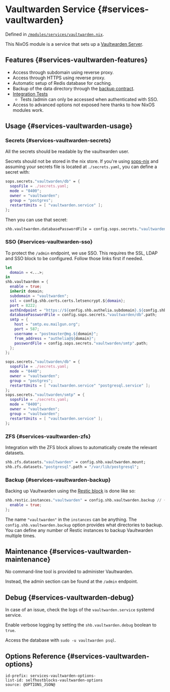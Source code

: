 # Vaultwarden Service {#services-vaultwarden}

Defined in [`/modules/services/vaultwarden.nix`](@REPO@/modules/services/vaultwarden.nix).

This NixOS module is a service that sets up a [Vaultwarden Server](https://github.com/dani-garcia/vaultwarden).

## Features {#services-vaultwarden-features}

- Access through subdomain using reverse proxy.
- Access through HTTPS using reverse proxy.
- Automatic setup of Redis database for caching.
- Backup of the data directory through the [backup contract](./contracts-backup.html).
- [Integration Tests](@REPO@/test/services/vaultwarden.nix)
  - Tests /admin can only be accessed when authenticated with SSO.
- Access to advanced options not exposed here thanks to how NixOS modules work.

## Usage {#services-vaultwarden-usage}

### Secrets {#services-vaultwarden-secrets}

All the secrets should be readable by the vaultwarden user.

Secrets should not be stored in the nix store. If you're using
[sops-nix](https://github.com/Mic92/sops-nix) and assuming your secrets file is located at
`./secrets.yaml`, you can define a secret with:

```nix
sops.secrets."vaultwarden/db" = {
  sopsFile = ./secrets.yaml;
  mode = "0400";
  owner = "vaultwarden";
  group = "postgres";
  restartUnits = [ "vaultwarden.service" ];
};
```

Then you can use that secret:

```nix
shb.vaultwarden.databasePasswordFile = config.sops.secrets."vaultwarden/db".path;
```

### SSO {#services-vaultwarden-sso}

To protect the `/admin` endpoint, we use SSO.
This requires the SSL, LDAP and SSO block to be configured.
Follow those links first if needed.

```nix
let
  domain = <...>;
in
shb.vaultwarden = {
  enable = true;
  inherit domain;
  subdomain = "vaultwarden";
  ssl = config.shb.certs.certs.letsencrypt.${domain};
  port = 8222;
  authEndpoint = "https://${config.shb.authelia.subdomain}.${config.shb.authelia.domain}";
  databasePasswordFile = config.sops.secrets."vaultwarden/db".path;
  smtp = {
    host = "smtp.eu.mailgun.org";
    port = 587;
    username = "postmaster@mg.${domain}";
    from_address = "authelia@${domain}";
    passwordFile = config.sops.secrets."vaultwarden/smtp".path;
  };
};

sops.secrets."vaultwarden/db" = {
  sopsFile = ./secrets.yaml;
  mode = "0440";
  owner = "vaultwarden";
  group = "postgres";
  restartUnits = [ "vaultwarden.service" "postgresql.service" ];
};
sops.secrets."vaultwarden/smtp" = {
  sopsFile = ./secrets.yaml;
  mode = "0400";
  owner = "vaultwarden";
  group = "vaultwarden";
  restartUnits = [ "vaultwarden.service" ];
};
```

### ZFS {#services-vaultwarden-zfs}

Integration with the ZFS block allows to automatically create the relevant datasets.

```nix
shb.zfs.datasets."vaultwarden" = config.shb.vaultwarden.mount;
shb.zfs.datasets."postgresql".path = "/var/lib/postgresql";
```

### Backup {#services-vaultwarden-backup}

Backing up Vaultwarden using the [Restic block](blocks-restic.html) is done like so:

```nix
shb.restic.instances."vaultwarden" = config.shb.vaultwarden.backup // {
  enable = true;
};
```

The name `"vaultwarden"` in the `instances` can be anything.
The `config.shb.vaultwarden.backup` option provides what directories to backup.
You can define any number of Restic instances to backup Vaultwarden multiple times.

## Maintenance {#services-vaultwarden-maintenance}

No command-line tool is provided to administer Vaultwarden.

Instead, the admin section can be found at the `/admin` endpoint.

## Debug {#services-vaultwarden-debug}

In case of an issue, check the logs of the `vaultwarden.service` systemd service.

Enable verbose logging by setting the `shb.vaultwarden.debug` boolean to `true`.

Access the database with `sudo -u vaultwarden psql`.

## Options Reference {#services-vaultwarden-options}

```{=include=} options
id-prefix: services-vaultwarden-options-
list-id: selfhostblocks-vaultwarden-options
source: @OPTIONS_JSON@
```
